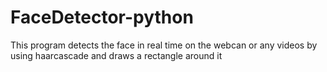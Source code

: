 # FaceDetector-python
This program detects the face in real time on the webcan or any videos by using haarcascade and draws a rectangle around it 
